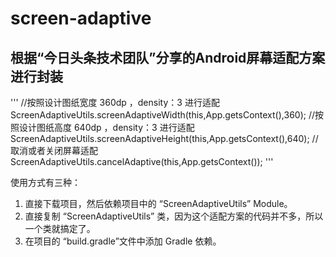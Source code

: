 # screen-adaptive 
## 根据“今日头条技术团队”分享的Android屏幕适配方案进行封装
'''
//按照设计图纸宽度 360dp ，density：3 进行适配
ScreenAdaptiveUtils.screenAdaptiveWidth(this,App.getsContext(),360);
//按照设计图纸高度 640dp ，density：3 进行适配
ScreenAdaptiveUtils.screenAdaptiveHeight(this,App.getsContext(),640);
//取消或者关闭屏幕适配
ScreenAdaptiveUtils.cancelAdaptive(this,App.getsContext());
'''



使用方式有三种：
1. 直接下载项目，然后依赖项目中的 “ScreenAdaptiveUtils” Module。
2. 直接复制 “ScreenAdaptiveUtils” 类，因为这个适配方案的代码并不多，所以一个类就搞定了。
3. 在项目的 “build.gradle”文件中添加 Gradle 依赖。

